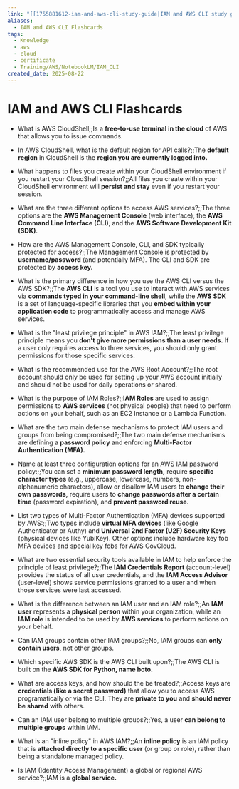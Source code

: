 ```yaml
---
link: "[[1755881612-iam-and-aws-cli-study-guide|IAM and AWS CLI study guide]]"
aliases:
  - IAM and AWS CLI Flashcards
tags:
  - Knowledge
  - aws
  - cloud
  - certificate
  - Training/AWS/NotebookLM/IAM_CLI
created_date: 2025-08-22
---
```

# IAM and AWS CLI Flashcards
- What is AWS CloudShell;;Is a **free-to-use terminal in the cloud** of AWS that allows you to issue commands.
<!--SR:!2026-01-11,103,308-->
- In AWS CloudShell, what is the default region for API calls?;;The **default region** in CloudShell is the **region you are currently logged into.**
<!--SR:!2025-10-30,50,308-->
- What happens to files you create within your CloudShell environment if you restart your CloudShell session?;;All files you create within your CloudShell environment will **persist and stay** even if you restart your session.
<!--SR:!2025-10-24,45,308-->
- What are the three different options to access AWS services?;;The three options are the **AWS Management Console** (web interface), the **AWS Command Line Interface (CLI)**, and the **AWS Software Development Kit (SDK)**.
<!--SR:!2025-11-30,67,270-->
- How are the AWS Management Console, CLI, and SDK typically protected for access?;;The  Management Console is protected by **username/password** (and potentially MFA). The CLI and SDK are protected by **access key.**
<!--SR:!2025-12-16,77,270-->
- What is the primary difference in how you use the AWS CLI versus the AWS SDK?;;The **AWS CLI** is a tool you use to interact with AWS services via **commands typed in your command-line shell**, while the **AWS SDK** is a set of language-specific libraries that you **embed within your application code** to programmatically access and manage AWS services.
<!--SR:!2025-11-26,65,288-->
- What is the "least privilege principle" in AWS IAM?;;The least privilege principle means you **don't give more permissions than a user needs.** If a user only requires access to three services, you should only grant permissions for those specific services.
<!--SR:!2025-11-11,55,310-->
- What is the recommended use for the AWS Root Account?;;The root account should only be used for setting up your AWS account initially and should not be used for daily operations or shared.
<!--SR:!2025-11-17,61,310-->
- What is the purpose of IAM Roles?;;**IAM Roles** are used to assign permissions to **AWS services** (not physical people) that need to perform actions on your behalf, such as an EC2 Instance or a Lambda Function.
<!--SR:!2025-10-28,48,308-->
- What are the two main defense mechanisms to protect IAM users and groups from being compromised?;;The two main defense mechanisms are defining a **password policy** and enforcing **Multi-Factor Authentication (MFA).**
<!--SR:!2025-10-22,35,250-->
- Name at least three configuration options for an AWS IAM password policy:;;You can set a **minimum password length,** require **specific character types** (e.g., uppercase, lowercase, numbers, non-alphanumeric characters), allow or disallow IAM users to **change their own passwords,** require users to **change passwords after a certain time** (password expiration), and **prevent password reuse.**
<!--SR:!2025-11-02,46,290-->
- List two types of Multi-Factor Authentication (MFA) devices supported by AWS:;;Two types include **virtual MFA devices** (like Google Authenticator or Authy) and **Universal 2nd Factor (U2F) Security Keys** (physical devices like YubiKey). Other options include hardware key fob MFA devices and special key fobs for AWS GovCloud.
<!--SR:!2026-01-10,103,308-->
- What are two essential security tools available in IAM to help enforce the principle of least privilege?;;The **IAM Credentials Report** (account-level) provides the status of all user credentials, and the **IAM Access Advisor** (user-level) shows service permissions granted to a user and when those services were last accessed.
<!--SR:!2025-10-22,30,250-->
- What is the difference between an IAM user and an IAM role?;;An **IAM user** represents a **physical person** within your organization, while an **IAM role** is intended to be used by **AWS services** to perform actions on your behalf.
<!--SR:!2025-10-23,44,308-->
- Can IAM groups contain other IAM groups?;;No, IAM groups can **only contain users**, not other groups.
<!--SR:!2025-10-18,40,308-->
- Which specific AWS SDK is the AWS CLI built upon?;;The AWS CLI is built on the **AWS SDK for Python, name boto.**
<!--SR:!2026-01-07,98,290-->
- What are access keys, and how should the be treated?;;Access keys are **credentials (like a secret password)** that allow you to access AWS programatically or via the CLI. They are **private to you** and **should never be shared** with others.
<!--SR:!2025-11-23,67,310-->
- Can an IAM user belong to multiple groups?;;Yes, a user **can belong to multiple groups** within IAM.
<!--SR:!2025-11-15,59,310-->
- What is an "inline policy" in AWS IAM?;;An **inline policy** is an IAM policy that is **attached directly to a specific user** (or group or role), rather than being a standalone managed policy.
<!--SR:!2025-12-07,69,270-->
- Is IAM (Identity Access Management) a global or regional AWS service?;;IAM is a **global service.**
<!--SR:!2025-11-22,66,310-->

